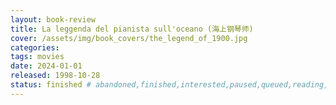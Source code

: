 ```yaml
---
layout: book-review
title: La leggenda del pianista sull'oceano (海上钢琴师)
cover: /assets/img/book_covers/the_legend_of_1900.jpg
categories:
tags: movies
date: 2024-01-01
released: 1998-10-28
status: finished # abandoned,finished,interested,paused,queued,reading,reread
---
```


